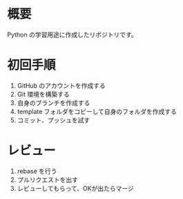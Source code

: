 # 概要
Python の学習用途に作成したリポジトリです。

# 初回手順
1. GitHub のアカウントを作成する
1. Git 環境を構築する
1. 自身のブランチを作成する
1. template フォルダをコピーして自身のフォルダを作成する
1. コミット、プッシュを試す

# レビュー
1. rebase を行う
2. プルリクエストを出す
3. レビューしてもらって、OKが出たらマージ
